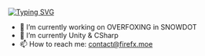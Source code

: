 [![Typing SVG](https://readme-typing-svg.demolab.com?font=Roboto+Mono&pause=1000&color=FF8B36&width=435&lines=Hi%2C+there+%F0%9F%98%8A)](https://git.io/typing-svg)


- 🔭 I’m currently working on OVERFOXING in SNOWDOT
- 🌱 I’m currently Unity & CSharp
- 📫 How to reach me: contact@firefx.moe
